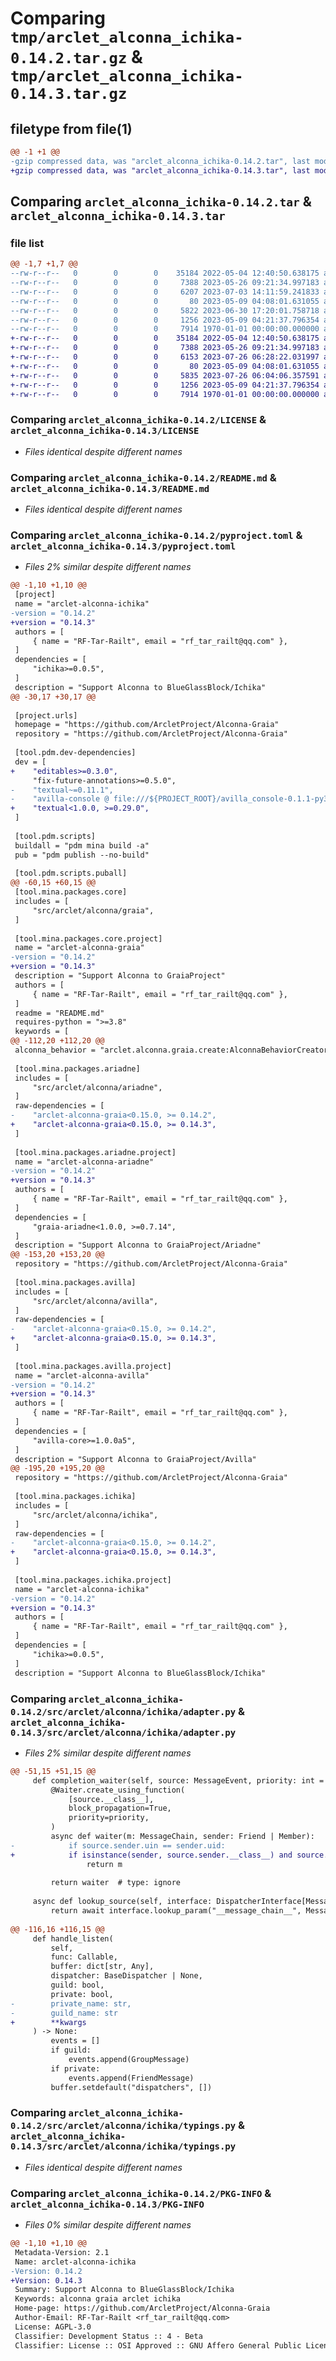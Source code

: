 # Comparing `tmp/arclet_alconna_ichika-0.14.2.tar.gz` & `tmp/arclet_alconna_ichika-0.14.3.tar.gz`

## filetype from file(1)

```diff
@@ -1 +1 @@
-gzip compressed data, was "arclet_alconna_ichika-0.14.2.tar", last modified: Mon Jul  3 14:11:59 2023, max compression
+gzip compressed data, was "arclet_alconna_ichika-0.14.3.tar", last modified: Wed Jul 26 06:28:22 2023, max compression
```

## Comparing `arclet_alconna_ichika-0.14.2.tar` & `arclet_alconna_ichika-0.14.3.tar`

### file list

```diff
@@ -1,7 +1,7 @@
--rw-r--r--   0        0        0    35184 2022-05-04 12:40:50.638175 arclet_alconna_ichika-0.14.2/LICENSE
--rw-r--r--   0        0        0     7388 2023-05-26 09:21:34.997183 arclet_alconna_ichika-0.14.2/README.md
--rw-r--r--   0        0        0     6207 2023-07-03 14:11:59.241833 arclet_alconna_ichika-0.14.2/pyproject.toml
--rw-r--r--   0        0        0       80 2023-05-09 04:08:01.631055 arclet_alconna_ichika-0.14.2/src/arclet/alconna/ichika/__init__.py
--rw-r--r--   0        0        0     5822 2023-06-30 17:20:01.758718 arclet_alconna_ichika-0.14.2/src/arclet/alconna/ichika/adapter.py
--rw-r--r--   0        0        0     1256 2023-05-09 04:21:37.796354 arclet_alconna_ichika-0.14.2/src/arclet/alconna/ichika/typings.py
--rw-r--r--   0        0        0     7914 1970-01-01 00:00:00.000000 arclet_alconna_ichika-0.14.2/PKG-INFO
+-rw-r--r--   0        0        0    35184 2022-05-04 12:40:50.638175 arclet_alconna_ichika-0.14.3/LICENSE
+-rw-r--r--   0        0        0     7388 2023-05-26 09:21:34.997183 arclet_alconna_ichika-0.14.3/README.md
+-rw-r--r--   0        0        0     6153 2023-07-26 06:28:22.031997 arclet_alconna_ichika-0.14.3/pyproject.toml
+-rw-r--r--   0        0        0       80 2023-05-09 04:08:01.631055 arclet_alconna_ichika-0.14.3/src/arclet/alconna/ichika/__init__.py
+-rw-r--r--   0        0        0     5835 2023-07-26 06:04:06.357591 arclet_alconna_ichika-0.14.3/src/arclet/alconna/ichika/adapter.py
+-rw-r--r--   0        0        0     1256 2023-05-09 04:21:37.796354 arclet_alconna_ichika-0.14.3/src/arclet/alconna/ichika/typings.py
+-rw-r--r--   0        0        0     7914 1970-01-01 00:00:00.000000 arclet_alconna_ichika-0.14.3/PKG-INFO
```

### Comparing `arclet_alconna_ichika-0.14.2/LICENSE` & `arclet_alconna_ichika-0.14.3/LICENSE`

 * *Files identical despite different names*

### Comparing `arclet_alconna_ichika-0.14.2/README.md` & `arclet_alconna_ichika-0.14.3/README.md`

 * *Files identical despite different names*

### Comparing `arclet_alconna_ichika-0.14.2/pyproject.toml` & `arclet_alconna_ichika-0.14.3/pyproject.toml`

 * *Files 2% similar despite different names*

```diff
@@ -1,10 +1,10 @@
 [project]
 name = "arclet-alconna-ichika"
-version = "0.14.2"
+version = "0.14.3"
 authors = [
     { name = "RF-Tar-Railt", email = "rf_tar_railt@qq.com" },
 ]
 dependencies = [
     "ichika>=0.0.5",
 ]
 description = "Support Alconna to BlueGlassBlock/Ichika"
@@ -30,17 +30,17 @@
 
 [project.urls]
 homepage = "https://github.com/ArcletProject/Alconna-Graia"
 repository = "https://github.com/ArcletProject/Alconna-Graia"
 
 [tool.pdm.dev-dependencies]
 dev = [
+    "editables>=0.3.0",
     "fix-future-annotations>=0.5.0",
-    "textual~=0.11.1",
-    "avilla-console @ file:///${PROJECT_ROOT}/avilla_console-0.1.1-py3-none-any.whl",
+    "textual<1.0.0, >=0.29.0",
 ]
 
 [tool.pdm.scripts]
 buildall = "pdm mina build -a"
 pub = "pdm publish --no-build"
 
 [tool.pdm.scripts.puball]
@@ -60,15 +60,15 @@
 [tool.mina.packages.core]
 includes = [
     "src/arclet/alconna/graia",
 ]
 
 [tool.mina.packages.core.project]
 name = "arclet-alconna-graia"
-version = "0.14.2"
+version = "0.14.3"
 description = "Support Alconna to GraiaProject"
 authors = [
     { name = "RF-Tar-Railt", email = "rf_tar_railt@qq.com" },
 ]
 readme = "README.md"
 requires-python = ">=3.8"
 keywords = [
@@ -112,20 +112,20 @@
 alconna_behavior = "arclet.alconna.graia.create:AlconnaBehaviorCreator"
 
 [tool.mina.packages.ariadne]
 includes = [
     "src/arclet/alconna/ariadne",
 ]
 raw-dependencies = [
-    "arclet-alconna-graia<0.15.0, >= 0.14.2",
+    "arclet-alconna-graia<0.15.0, >= 0.14.3",
 ]
 
 [tool.mina.packages.ariadne.project]
 name = "arclet-alconna-ariadne"
-version = "0.14.2"
+version = "0.14.3"
 authors = [
     { name = "RF-Tar-Railt", email = "rf_tar_railt@qq.com" },
 ]
 dependencies = [
     "graia-ariadne<1.0.0, >=0.7.14",
 ]
 description = "Support Alconna to GraiaProject/Ariadne"
@@ -153,20 +153,20 @@
 repository = "https://github.com/ArcletProject/Alconna-Graia"
 
 [tool.mina.packages.avilla]
 includes = [
     "src/arclet/alconna/avilla",
 ]
 raw-dependencies = [
-    "arclet-alconna-graia<0.15.0, >= 0.14.2",
+    "arclet-alconna-graia<0.15.0, >= 0.14.3",
 ]
 
 [tool.mina.packages.avilla.project]
 name = "arclet-alconna-avilla"
-version = "0.14.2"
+version = "0.14.3"
 authors = [
     { name = "RF-Tar-Railt", email = "rf_tar_railt@qq.com" },
 ]
 dependencies = [
     "avilla-core>=1.0.0a5",
 ]
 description = "Support Alconna to GraiaProject/Avilla"
@@ -195,20 +195,20 @@
 repository = "https://github.com/ArcletProject/Alconna-Graia"
 
 [tool.mina.packages.ichika]
 includes = [
     "src/arclet/alconna/ichika",
 ]
 raw-dependencies = [
-    "arclet-alconna-graia<0.15.0, >= 0.14.2",
+    "arclet-alconna-graia<0.15.0, >= 0.14.3",
 ]
 
 [tool.mina.packages.ichika.project]
 name = "arclet-alconna-ichika"
-version = "0.14.2"
+version = "0.14.3"
 authors = [
     { name = "RF-Tar-Railt", email = "rf_tar_railt@qq.com" },
 ]
 dependencies = [
     "ichika>=0.0.5",
 ]
 description = "Support Alconna to BlueGlassBlock/Ichika"
```

### Comparing `arclet_alconna_ichika-0.14.2/src/arclet/alconna/ichika/adapter.py` & `arclet_alconna_ichika-0.14.3/src/arclet/alconna/ichika/adapter.py`

 * *Files 2% similar despite different names*

```diff
@@ -51,15 +51,15 @@
     def completion_waiter(self, source: MessageEvent, priority: int = 15) -> Waiter:
         @Waiter.create_using_function(
             [source.__class__],
             block_propagation=True,
             priority=priority,
         )
         async def waiter(m: MessageChain, sender: Friend | Member):
-            if source.sender.uin == sender.uid:
+            if isinstance(sender, source.sender.__class__) and source.sender.uin == sender.uid:
                 return m
 
         return waiter  # type: ignore
 
     async def lookup_source(self, interface: DispatcherInterface[MessageEvent]) -> MessageChain:
         return await interface.lookup_param("__message_chain__", MessageChain, MessageChain([Text("Unknown")]))
 
@@ -116,16 +116,15 @@
     def handle_listen(
         self,
         func: Callable,
         buffer: dict[str, Any],
         dispatcher: BaseDispatcher | None,
         guild: bool,
         private: bool,
-        private_name: str,
-        guild_name: str
+        **kwargs
     ) -> None:
         events = []
         if guild:
             events.append(GroupMessage)
         if private:
             events.append(FriendMessage)
         buffer.setdefault("dispatchers", [])
```

### Comparing `arclet_alconna_ichika-0.14.2/src/arclet/alconna/ichika/typings.py` & `arclet_alconna_ichika-0.14.3/src/arclet/alconna/ichika/typings.py`

 * *Files identical despite different names*

### Comparing `arclet_alconna_ichika-0.14.2/PKG-INFO` & `arclet_alconna_ichika-0.14.3/PKG-INFO`

 * *Files 0% similar despite different names*

```diff
@@ -1,10 +1,10 @@
 Metadata-Version: 2.1
 Name: arclet-alconna-ichika
-Version: 0.14.2
+Version: 0.14.3
 Summary: Support Alconna to BlueGlassBlock/Ichika
 Keywords: alconna graia arclet ichika
 Home-page: https://github.com/ArcletProject/Alconna-Graia
 Author-Email: RF-Tar-Railt <rf_tar_railt@qq.com>
 License: AGPL-3.0
 Classifier: Development Status :: 4 - Beta
 Classifier: License :: OSI Approved :: GNU Affero General Public License v3
```

